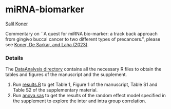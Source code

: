 # miRNA-biomarker

[Salil Koner](https://biostat.duke.edu/profile/salil-koner)

Commentary on ``A quest for miRNA bio-marker: a track back approach from gingivo buccal cancer to two
different types of precancers.", please see [Koner, De Sarkar, and Laha (2023)]().


### Details

The [DataAnalysis directory](https://github.com/SalilKoner/miRNA-biomarker/tree/main/DataAnalysis) contains all the necessary R files to obtain the tables and figures of the manuscript and the supplement. 

1. Run [results.R](https://github.com/SalilKoner/miRNA-biomarker/blob/main/DataAnalysis/results.R) to get Table 1, Figure 1 of the manuscript, Table S1 and Table S2 of the supplementary material.
2. Run [anova.sas](https://github.com/SalilKoner/miRNA-biomarker/blob/main/DataAnalysis/anova.sas) to get the results of the random effect model specified in the supplement to explore the inter and intra group correlation. 
